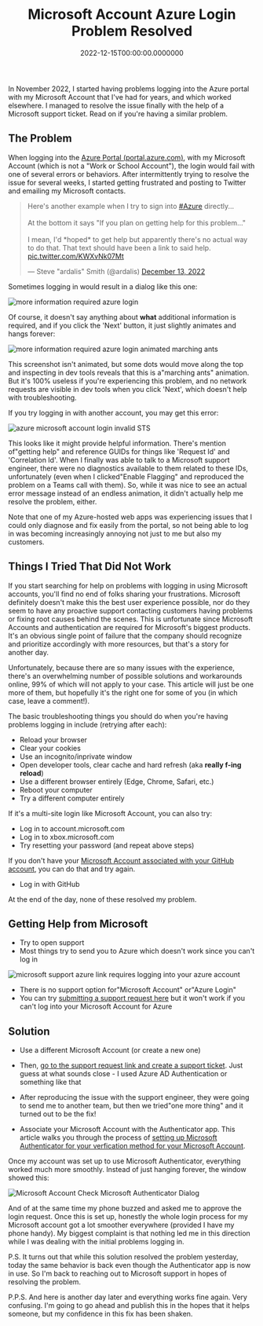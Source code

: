 ﻿---
title: Microsoft Account Azure Login Problem Resolved
date: "2022-12-15T00:00:00.0000000"
description: In November 2022, I started having problems logging into the Azure portal with my Microsoft Account that I've had for years, and which worked elsewhere. I managed to resolve the issue finally with the help of a Microsoft support ticket. Read on if you're having a similar problem.
featuredImage: /img/microsoft-account-azure-login-problem-solved.png
---

In November 2022, I started having problems logging into the Azure portal with my Microsoft Account that I've had for years, and which worked elsewhere. I managed to resolve the issue finally with the help of a Microsoft support ticket. Read on if you're having a similar problem.

## The Problem

When logging into the [Azure Portal (portal.azure.com)](https://portal.azure.com), with my Microsoft Account (which is not a "Work or School Account"), the login would fail with one of several errors or behaviors. After intermittently trying to resolve the issue for several weeks, I started getting frustrated and posting to Twitter and emailing my Microsoft contacts.

<blockquote class="twitter-tweet"><p lang="en" dir="ltr">Here&#39;s another example when I try to sign into <a href="https://twitter.com/hashtag/Azure?src=hash&amp;ref_src=twsrc%5Etfw">#Azure</a> directly...<br><br>At the bottom it says &quot;If you plan on getting help for this problem...&quot;<br><br>I mean, I&#39;d *hoped* to get help but apparently there&#39;s no actual way to do that. That text should have been a link to said help. <a href="https://t.co/KWXvNk07Mt">pic.twitter.com/KWXvNk07Mt</a></p>&mdash; Steve &quot;ardalis&quot; Smith (@ardalis) <a href="https://twitter.com/ardalis/status/1602682177262592000?ref_src=twsrc%5Etfw">December 13, 2022</a></blockquote> <script async src="https://platform.twitter.com/widgets.js" charset="utf-8"></script>

Sometimes logging in would result in a dialog like this one:

![more information required azure login](/img/azure-login-more-information-required0.png)

Of course, it doesn't say anything about **what** additional information is required, and if you click the 'Next' button, it just slightly animates and hangs forever:

![more information required azure login animated marching ants](/img/azure-login-more-information-required.png)

This screenshot isn't animated, but some dots would move along the top and inspecting in dev tools reveals that this is a"marching ants" animation. But it's 100% useless if you're experiencing this problem, and no network requests are visible in dev tools when you click 'Next', which doesn't help with troubleshooting.

If you try logging in with another account, you may get this error:

![azure microsoft account login invalid STS](/img/azure-login-invalid-sts.png)

This looks like it might provide helpful information. There's mention of"getting help" and reference GUIDs for things like 'Request Id' and 'Correlation Id'. When I finally was able to talk to a Microsoft support engineer, there were no diagnostics available to them related to these IDs, unfortunately (even when I clicked"Enable Flagging" and reproduced the problem on a Teams call with them). So, while it was nice to see an actual error message instead of an endless animation, it didn't actually help me resolve the problem, either.

Note that one of my Azure-hosted web apps was experiencing issues that I could only diagnose and fix easily from the portal, so not being able to log in was becoming increasingly annoying not just to me but also my customers.

## Things I Tried That Did Not Work

If you start searching for help on problems with logging in using Microsoft accounts, you'll find no end of folks sharing your frustrations. Microsoft definitely doesn't make this the best user experience possible, nor do they seem to have any proactive support contacting customers having problems or fixing root causes behind the scenes. This is unfortunate since Microsoft Accounts and authentication are required for Microsoft's biggest products. It's an obvious single point of failure that the company should recognize and prioritize accordingly with more resources, but that's a story for another day.

Unfortunately, because there are so many issues with the experience, there's an overwhelming number of possible solutions and workarounds online, 99% of which will not apply to your case. This article will just be one more of them, but hopefully it's the right one for some of you (in which case, leave a comment!).

The basic troubleshooting things you should do when you're having problems logging in include (retrying after each):

- Reload your browser
- Clear your cookies
- Use an incognito/inprivate window
- Open developer tools, clear cache and hard refresh (aka **really f-ing reload**)
- Use a different browser entirely (Edge, Chrome, Safari, etc.)
- Reboot your computer
- Try a different computer entirely

If it's a multi-site login like Microsoft Account, you can also try:

- Log in to account.microsoft.com
- Log in to xbox.microsoft.com
- Try resetting your password (and repeat above steps)

If you don't have your [Microsoft Account associated with your GitHub account](https://support.microsoft.com/en-us/account-billing/link-your-github-account-and-microsoft-account-c9b04f45-8978-448e-bb90-0503d22d7ea1), you can do that and try again.

- Log in with GitHub

At the end of the day, none of these resolved my problem.

## Getting Help from Microsoft

- Try to open support
- Most things try to send you to Azure which doesn't work since you can't log in

![microsoft support azure link requires logging into your azure account](/img/microsoft-support-azure.png)

- There is no support option for"Microsoft Account" or"Azure Login"
- You can try [submitting a support request here](https://support.microsoft.com/oas/?prid=15470) but it won't work if you can't log into your Microsoft Account for Azure

## Solution

- Use a different Microsoft Account (or create a new one)
- Then, [go to the support request link and create a support ticket](https://support.microsoft.com/oas/?prid=15470). Just guess at what sounds close - I used Azure AD Authentication or something like that
- After reproducing the issue with the support engineer, they were going to send me to another team, but then we tried"one more thing" and it turned out to be the fix!

- Associate your Microsoft Account with the Authenticator app. This article walks you through the process of [setting up Microsoft Authenticator for your verfication method for your Microsoft Account](https://support.microsoft.com/en-us/account-billing/set-up-the-microsoft-authenticator-app-as-your-verification-method-33452159-6af9-438f-8f82-63ce94cf3d29).

Once my account was set up to use Microsoft Authenticator, everything worked much more smoothly. Instead of just hanging forever, the window showed this:

![Microsoft Account Check Microsoft Authenticator Dialog](/img/azure-login-authenticator.png)

And of at the same time my phone buzzed and asked me to approve the login request. Once this is set up, honestly the whole login process for my Microsoft account got a lot smoother everywhere (provided I have my phone handy). My biggest complaint is that nothing led me in this direction while I was dealing with the initial problems logging in.

P.S. It turns out that while this solution resolved the problem yesterday, today the same behavior is back even though the Authenticator app is now in use. So I'm back to reaching out to Microsoft support in hopes of resolving the problem.

P.P.S. And here is another day later and everything works fine again. Very confusing. I'm going to go ahead and publish this in the hopes that it helps someone, but my confidence in this fix has been shaken.


